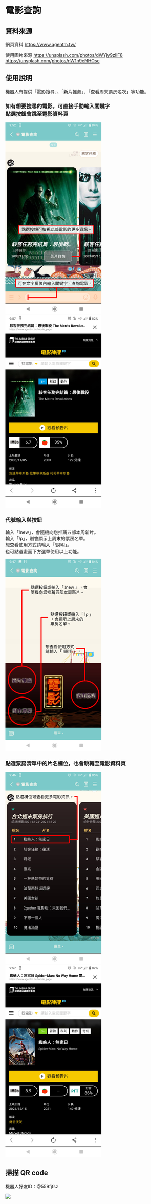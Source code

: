 # 電影查詢


## 資料來源
網頁資料
https://www.agentm.tw/

使用圖片來源
https://unsplash.com/photos/dWYjy9zIiF8
https://unsplash.com/photos/nW1n9eNHOsc

## 使用說明
機器人有提供「電影搜尋」、「新片推薦」、「查看周末票房名次」等功能。

### 如有想要搜尋的電影，可直接手動輸入關鍵字<br />點選按鈕會跳至電影資料頁
<img src="https://github.com/Zhuxian206/movieSearch/blob/master/images/instruction/Screenshot_20211231-095209.jpg?raw=true" style="width: 300px"> <img src="https://github.com/Zhuxian206/movieSearch/blob/master/images/Screenshot_20211231-095723.jpg?raw=true" style="width: 300px">

### 代號輸入與按鈕
輸入「!new」，會隨機向您推薦五部本周新片。<br />
輸入「!p」，則會顯示上周末的票房名單。<br />
想查看使用方式請輸入「!說明」。<br />
也可點選畫面下方選單使用以上功能。


<img src="https://github.com/Zhuxian206/movieSearch/blob/master/images/instruction/Screenshot_20211231-094750.jpg?raw=true" style="width: 300px">

### 點選票房清單中的片名欄位，也會跳轉至電影資料頁
<img src="https://github.com/Zhuxian206/movieSearch/blob/master/images/instruction/Screenshot_20211231-094653.jpg?raw=true" style="width: 300px"> <img src="https://github.com/Zhuxian206/movieSearch/blob/master/images/Screenshot_20211231-095752.jpg?raw=true" style="width: 300px">

## 掃描 QR code
機器人好友ID：@559fjfsz

![](https://qr-official.line.me/sid/L/559fjfsz.png)